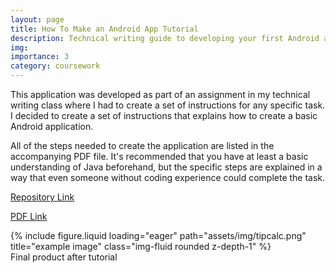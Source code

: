 ```yaml
---
layout: page
title: How To Make an Android App Tutorial
description: Technical writing guide to developing your first Android app
img:
importance: 3
category: coursework
---
```


This application was developed as part of an assignment in my technical writing class where I had to create a set of instructions for any specific task. I decided to create a set of instructions that explains how to create a basic Android application.

All of the steps needed to create the application are listed in the accompanying PDF file. It's recommended that you have at least a basic understanding of Java beforehand, but the specific steps are explained in a way that even someone without coding experience could complete the task.


<a href="https://github.com/j-sprague/emessageme">Repository Link</a>

<a href="https://github.com/j-sprague/android-tip-calc/blob/f2b21f7a85124e0d859c43659598d74b0443bb98/How%20To%20Create%20an%20Android%20Mobile%20App.pdf">PDF Link</a>

<div class="row">
    <div class="col-sm mt-3 mt-md-0">
        {% include figure.liquid loading="eager" path="assets/img/tipcalc.png" title="example image" class="img-fluid rounded z-depth-1" %}
    </div>
</div>
<div class="caption">
    Final product after tutorial
</div>
